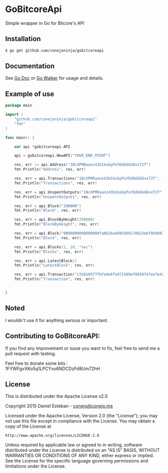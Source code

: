 GoBitcoreApi
============
Simple wrapper in Go for Bitcore's API


## Installation


```bash
$ go get github.com/conejoninja/gobitcoreapi
```

## Documentation
See [Go Doc](http://godoc.org/github.com/conejoninja/gobitcoreapi) or [Go Walker](http://gowalker.org/github.com/conejoninja/gobitcoreapi) for usage and details.

## Example of use

```go
package main

import (
    "github.com/conejoninja/gobitcoreapi"
    "fmt"
)

func main() {

    var api *gobitcoreapi.API

    api = gobitcoreapi.NewAPI("YOUR_END_POINT")

    res, err := api.Address("1NcXPMRaanz43b1kokpPuYDdk6GGDvxT2T")
    fmt.Println("Address", res, err)

    res, err = api.Transactions("1NcXPMRaanz43b1kokpPuYDdk6GGDvxT2T", 1, 200, "asc")
    fmt.Println("Transactions", res, err)

    res, err = api.UnspentOutputs("1NcXPMRaanz43b1kokpPuYDdk6GGDvxT2T", 1, 200, "asc")
    fmt.Println("UnspentOutputs", res, err)

    res, err = api.Block("290000")
    fmt.Println("Block", res, err)

    res, err = api.BlockByHeight(290000)
    fmt.Println("BlockByHeight", res, err)

    res, err = api.Block("0000000000000000fa0b2badd05db0178623ebf8dd081fe7eb874c26e27d0b3b")
    fmt.Println("Block", res, err)

    res, err = api.Blocks(1, 20, "asc")
    fmt.Println("Blocks", res, err)

    res, err = api.LatestBlock()
    fmt.Println("LatestBlock", res, err)

    res, err = api.Transaction("c326105f7fbfa4e8fe971569ef8858f47ee7e4aa5e8e7c458be8002be3d86aad")
    fmt.Println("Transaction", res, err)


}
```

## Noted
I wouldn't use it for anything serious or important.

## Contributing to GoBitcoreAPI:

If you find any improvement or issue you want to fix, feel free to send me a pull request with testing.

Feel free to donate some bits : 1FYWFgvXKo5q1LPCYxo6NDCDzFd8Um72hH


## License

This is distributed under the Apache License v2.0

Copyright 2015 Daniel Esteban  -  conejo@conejo.me

Licensed under the Apache License, Version 2.0 (the "License");
you may not use this file except in compliance with the License.
You may obtain a copy of the License at

    http://www.apache.org/licenses/LICENSE-2.0

Unless required by applicable law or agreed to in writing, software
distributed under the License is distributed on an "AS IS" BASIS,
WITHOUT WARRANTIES OR CONDITIONS OF ANY KIND, either express or implied.
See the License for the specific language governing permissions and
limitations under the License.

